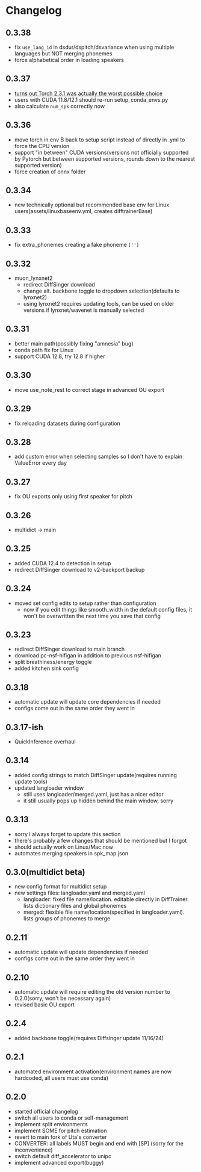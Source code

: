 # Changelog

## 0.3.38
- fix `use_lang_id` in dsdur/dspitch/dsvariance when using multiple languages but NOT merging phonemes
- force alphabetical order in loading speakers

## 0.3.37
- [turns out Torch 2.3.1 was actually the worst possible choice](https://github.com/pytorch/pytorch/issues/122085)
- users with CUDA 11.8/12.1 should re-run setup_conda_envs.py
- also calculate `num_spk` correctly now

## 0.3.36
- move torch in env B back to setup script instead of directly in .yml to force the CPU version
- support "in between" CUDA versions(versions not officially supported by Pytorch but between supported versions, rounds down to the nearest supported version)
- force creation of onnx folder

## 0.3.34
- new technically optional but recommended base env for Linux users(assets/linuxbaseenv.yml, creates difftrainerBase)

## 0.3.33
- fix extra_phonemes creating a fake phoneme `['']`

## 0.3.32
- muon_lynxnet2
  - redirect DiffSinger download
  - change alt. backbone toggle to dropdown selection(defaults to lynxnet2)
  - using lynxnet2 requires updating tools, can be used on older versions if lynxnet/wavenet is manually selected

## 0.3.31
- better main path(possibly fixing "amnesia" bug)
- conda path fix for Linux
- support CUDA 12.8, try 12.8 if higher
  
## 0.3.30
- move use_note_rest to correct stage in advanced OU export
  
## 0.3.29
- fix reloading datasets during configuration
  
## 0.3.28
- add custom error when selecting samples so I don't have to explain ValueError every day

## 0.3.27
- fix OU exports only using first speaker for pitch
  
## 0.3.26
- multidict -> main

## 0.3.25
- added CUDA 12.4 to detection in setup
- redirect DiffSinger download to v2-backport backup

## 0.3.24
- moved set config edits to setup rather than configuration
  - now if you edit things like smooth_width in the default config files, it won't be overwritten the next time you save that config
 
## 0.3.23
- redirect DiffSinger download to main branch
- download pc-nsf-hifigan in addition to previous nsf-hifigan
- split breathiness/energy toggle
- added kitchen sink config

## 0.3.18
- automatic update will update core dependencies if needed
- configs come out in the same order they went in

## 0.3.17-ish
- QuickInference overhaul

## 0.3.14
- added config strings to match DiffSinger update(requires running update tools)
- updated langloader window
  - still uses langloader/merged.yaml, just has a nicer editor
  - it still usually pops up hidden behind the main window, sorry

## 0.3.13
- sorry I always forget to update this section
- there's probably a few changes that should be mentioned but I forgot
- should actually work on Linux/Mac now
- automates merging speakers in spk_map.json

## 0.3.0(multidict beta)
- new config format for multidict setup
- new settings files: langloader.yaml and merged.yaml
  - langloader: fixed file name/location. editable directly in DiffTrainer. lists dictionary files and global phonemes
  - merged: flexible file name/location(specified in langloader.yaml). lists groups of phonemes to merge

## 0.2.11
- automatic update will update dependencies if needed
- configs come out in the same order they went in

## 0.2.10
- automatic update will require editing the old version number to 0.2.0(sorry, won't be necessary again)
- revised basic OU export

## 0.2.4
- added backbone toggle(requires Diffsinger update 11/16/24)

## 0.2.1
- automated environment activation(environment names are now hardcoded, all users must use conda)

## 0.2.0
- started official changelog
- switch all users to conda or self-management
- implement split environments
- implement SOME for pitch estimation
- revert to main fork of Uta's converter
- CONVERTER: all labels MUST begin and end with [SP] (sorry for the inconvenience)
- switch default diff_accelerator to unipc
- implement advanced export(buggy)
